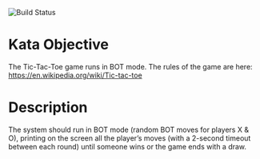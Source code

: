 ![Build Status](https://github.com/zf-roose/kata-tic-tac-toe-bot/actions/workflows/cicd.yml/badge.svg)

# Kata Objective

The Tic-Tac-Toe game runs in BOT mode. The rules of the game are here: https://en.wikipedia.org/wiki/Tic-tac-toe

# Description

The system should run in BOT mode (random BOT moves for players X & O), printing on the screen all the player’s moves (with a 2-second timeout between each round) until someone wins or the game ends with a draw.
